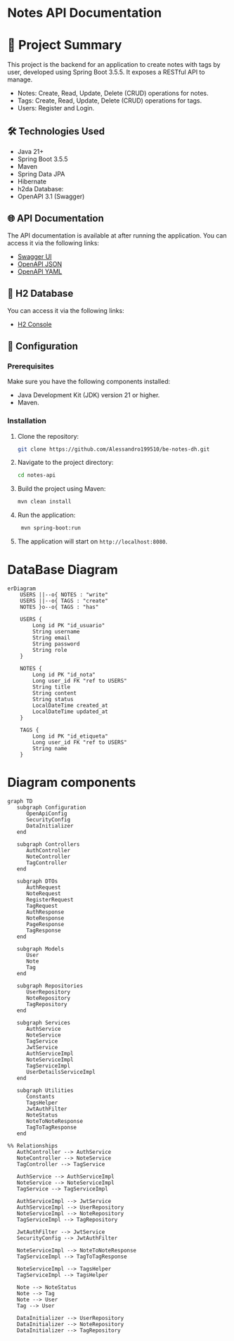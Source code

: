 # Notes API Documentation

# 📄 Project Summary

This project is the backend for an application to create notes with tags by user, developed using Spring Boot 3.5.5.
It exposes a RESTful API to manage.
- Notes: Create, Read, Update, Delete (CRUD) operations for notes.
- Tags: Create, Read, Update, Delete (CRUD) operations for tags.
- Users: Register and Login.

## 🛠️ Technologies Used
- Java 21+
- Spring Boot 3.5.5
- Maven
- Spring Data JPA
- Hibernate
- h2da Database:
- OpenAPI 3.1 (Swagger)

## 🌐 API Documentation
The API documentation is available at after running the application. You can access it via the following links:
- [Swagger UI](http://localhost:8080/swagger-ui/index.html)
- [OpenAPI JSON](http://localhost:8080/v3/api-docs)
- [OpenAPI YAML](http://localhost:8080/v3/api-docs.yaml)

## 📁 H2 Database
You can access it via the following links:
- [H2 Console](http://localhost:8080/h2-console)

## 🔧 Configuration
### Prerequisites
Make sure you have the following components installed:
- Java Development Kit (JDK) version 21 or higher.
- Maven.

### Installation
1. Clone the repository:
   ```bash
   git clone https://github.com/Alessandro199510/be-notes-dh.git
   ```
2. Navigate to the project directory:
   ```bash
   cd notes-api
   ```
3. Build the project using Maven:
    ```bash
    mvn clean install
    ```
4. Run the application:
   ```bash
    mvn spring-boot:run
    ```
5. The application will start on `http://localhost:8080`.

# DataBase Diagram

```mermaid
erDiagram
    USERS ||--o{ NOTES : "write"
    USERS ||--o{ TAGS : "create"
    NOTES }o--o{ TAGS : "has"

    USERS {
        Long id PK "id_usuario"
        String username
        String email
        String password
        String role
    }

    NOTES {
        Long id PK "id_nota"
        Long user_id FK "ref to USERS"
        String title
        String content
        String status
        LocalDateTime created_at
        LocalDateTime updated_at
    }

    TAGS {
        Long id PK "id_etiqueta"
        Long user_id FK "ref to USERS"
        String name
    }
```
# Diagram components
```mermaid
graph TD
   subgraph Configuration
      OpenApiConfig
      SecurityConfig
      DataInitializer
   end

   subgraph Controllers
      AuthController
      NoteController
      TagController
   end

   subgraph DTOs
      AuthRequest
      NoteRequest
      RegisterRequest
      TagRequest
      AuthResponse
      NoteResponse
      PageResponse
      TagResponse
   end

   subgraph Models
      User
      Note
      Tag
   end

   subgraph Repositories
      UserRepository
      NoteRepository
      TagRepository
   end

   subgraph Services
      AuthService
      NoteService
      TagService
      JwtService
      AuthServiceImpl
      NoteServiceImpl
      TagServiceImpl
      UserDetailsServiceImpl
   end

   subgraph Utilities
      Constants
      TagsHelper
      JwtAuthFilter
      NoteStatus
      NoteToNoteResponse
      TagToTagResponse
   end

%% Relationships
   AuthController --> AuthService
   NoteController --> NoteService
   TagController --> TagService

   AuthService --> AuthServiceImpl
   NoteService --> NoteServiceImpl
   TagService --> TagServiceImpl

   AuthServiceImpl --> JwtService
   AuthServiceImpl --> UserRepository
   NoteServiceImpl --> NoteRepository
   TagServiceImpl --> TagRepository

   JwtAuthFilter --> JwtService
   SecurityConfig --> JwtAuthFilter

   NoteServiceImpl --> NoteToNoteResponse
   TagServiceImpl --> TagToTagResponse

   NoteServiceImpl --> TagsHelper
   TagServiceImpl --> TagsHelper

   Note --> NoteStatus
   Note --> Tag
   Note --> User
   Tag --> User

   DataInitializer --> UserRepository
   DataInitializer --> NoteRepository
   DataInitializer --> TagRepository


```